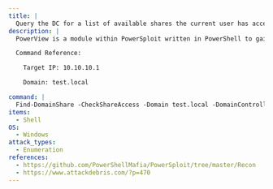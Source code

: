 ```yaml
---
title: |
  Query the DC for a list of available shares the current user has access to
description: |
  PowerView is a module within PowerSploit written in PowerShell to gain network situational awareness on Windows domains. The below command will query the Domain Controller for a list of available shares that the current user has access to.

  Command Reference:

  	Target IP: 10.10.10.1

  	Domain: test.local

command: |
  Find-DomainShare -CheckShareAccess -Domain test.local -DomainController 10.10.10.1
items:
  - Shell
OS:
  - Windows
attack_types:
  - Enumeration
references:
  - https://github.com/PowerShellMafia/PowerSploit/tree/master/Recon
  - https://www.attackdebris.com/?p=470
---
```

